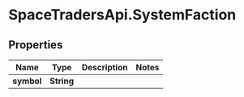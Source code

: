 # SpaceTradersApi.SystemFaction

## Properties

Name | Type | Description | Notes
------------ | ------------- | ------------- | -------------
**symbol** | **String** |  | 


